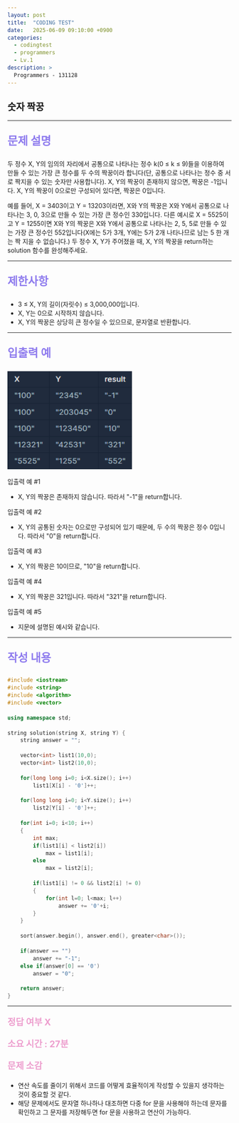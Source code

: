 ```yaml
---
layout: post
title:  "CODING TEST"
date:   2025-06-09 09:10:00 +0900
categories:
  - codingtest
  - programmers
  - Lv.1
description: >
  Programmers - 131128
---
```

## 숫자 짝꿍

---

<p style = "color:#8f7cee; font-size:25px; font-weight:bold">
문제 설명
</p>

두 정수 X, Y의 임의의 자리에서 공통으로 나타나는 정수 k(0 ≤ k ≤ 9)들을 이용하여 만들 수 있는 가장 큰 정수를 두 수의 짝꿍이라 합니다(단, 공통으로 나타나는 정수 중 서로 짝지을 수 있는 숫자만 사용합니다). X, Y의 짝꿍이 존재하지 않으면, 짝꿍은 -1입니다. X, Y의 짝꿍이 0으로만 구성되어 있다면, 짝꿍은 0입니다.

예를 들어, X = 3403이고 Y = 13203이라면, X와 Y의 짝꿍은 X와 Y에서 공통으로 나타나는 3, 0, 3으로 만들 수 있는 가장 큰 정수인 330입니다. 다른 예시로 X = 5525이고 Y = 1255이면 X와 Y의 짝꿍은 X와 Y에서 공통으로 나타나는 2, 5, 5로 만들 수 있는 가장 큰 정수인 552입니다(X에는 5가 3개, Y에는 5가 2개 나타나므로 남는 5 한 개는 짝 지을 수 없습니다.)
두 정수 X, Y가 주어졌을 때, X, Y의 짝꿍을 return하는 solution 함수를 완성해주세요.

---

<p style = "color:#8f7cee; font-size:25px; font-weight:bold">
제한사항
</p>

- 3 ≤ X, Y의 길이(자릿수) ≤ 3,000,000입니다.
- X, Y는 0으로 시작하지 않습니다.
- X, Y의 짝꿍은 상당히 큰 정수일 수 있으므로, 문자열로 반환합니다.

---

<p style = "color:#8f7cee; font-size:25px; font-weight:bold">
입출력 예 
</p>

<img src = "/assets/img/codingtest/131128.png" width = "280" height = "220">

입출력 예 #1
- X, Y의 짝꿍은 존재하지 않습니다. 따라서 "-1"을 return합니다.

입출력 예 #2
- X, Y의 공통된 숫자는 0으로만 구성되어 있기 때문에, 두 수의 짝꿍은 정수 0입니다. 따라서 "0"을 return합니다.

입출력 예 #3
- X, Y의 짝꿍은 10이므로, "10"을 return합니다.

입출력 예 #4
- X, Y의 짝꿍은 321입니다. 따라서 "321"을 return합니다.

입출력 예 #5
- 지문에 설명된 예시와 같습니다.

---

<p style = "color:#8f7cee; font-size:25px; font-weight:bold">
작성 내용
</p>

```cpp
#include <iostream>
#include <string>
#include <algorithm>
#include <vector>

using namespace std;

string solution(string X, string Y) {
    string answer = "";
    
    vector<int> list1(10,0);
    vector<int> list2(10,0);
    
    for(long long i=0; i<X.size(); i++)
        list1[X[i] - '0']++;
    
    for(long long i=0; i<Y.size(); i++)
        list2[Y[i] - '0']++;
    
    for(int i=0; i<10; i++)
    {
        int max;
        if(list1[i] < list2[i])
            max = list1[i];
        else 
            max = list2[i];
        
        if(list1[i] != 0 && list2[i] != 0)
        {
            for(int l=0; l<max; l++)
                answer += '0'+i;
        }
    }

    sort(answer.begin(), answer.end(), greater<char>());
    
    if(answer == "")
        answer += "-1";
    else if(answer[0] == '0')
        answer = "0";
    
    return answer;
}
```

---

<p style = "color:#ed9ece; font-size:20px; font-weight:bold">
정답 여부 X
</p>

<p style = "color:#ed9ece; font-size:20px; font-weight:bold">
소요 시간 : 27분 
</p>

<p style = "color:#ed9ece; font-size:20px; font-weight:bold">
문제 소감
</p>

- 연산 속도를 줄이기 위해서 코드를 어떻게 효율적이게 작성할 수 있을지 생각하는 것이 중요할 것 같다.
- 해당 문제에서도 문자열 하나하나 대조하면 다중 for 문을 사용해야 하는데 문자를 확인하고 그 문자를 저장해두면 for 문을 사용하고 연산이 가능하다.